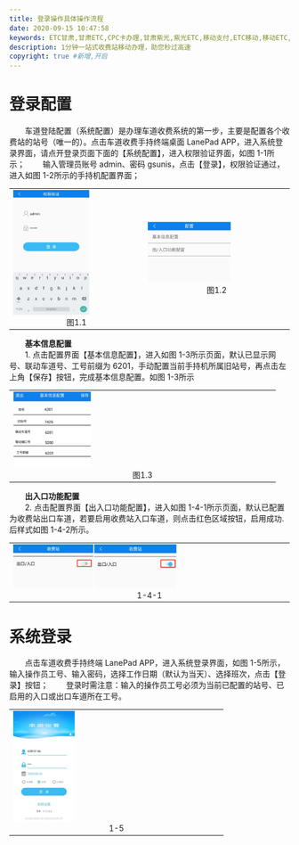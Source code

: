 ```yaml
---
title: 登录操作具体操作流程
date: 2020-09-15 10:47:58
keywords: ETC甘肃,甘肃ETC,CPC卡办理,甘肃紫光,紫光ETC,移动支付,ETC移动,移动ETC,ETC办理，ETC手持终端,甘肃ETC办理,甘肃ETC发行,移动发行终端,手持便携式收费系统
description: 1分钟一站式收费站移动办理，助您秒过高速
copyright: true #新增,开启
---
```


# 登录配置
&emsp;&emsp;车道登陆配置（系统配置）是办理车道收费系统的第一步，主要是配置各个收费站的站号（唯一的）。点击车道收费手持终端桌面 LanePad APP，进入系统登录界面，请点开登录页面下面的【系统配置】，进入权限验证界面，如图 1-1所示；
&emsp;&emsp;输入管理员账号 admin、密码 gsunis，点击【登录】，权限验证通过，进入如图 1-2所示的手持机配置界面；
<table>
  <td><img src="/pub-images/lanelogin-1.jpg"  width="60%" /><div style="text-align:center;">图1.1</div></td>
  <td><img src="/pub-images/lanelogin-2.jpg"  width="60%" /><div style="text-align:center;">图1.2</div></td>
   </table> 
<div style="font-weight:bold;">&emsp;&emsp;基本信息配置</div>
&emsp;&emsp;1. 点击配置界面【基本信息配置】，进入如图 1-3所示页面，默认已显示网号、联动车道号、工号前缀为 6201，手动配置当前手持机所属旧站号，再点击左上角【保存】按钮，完成基本信息配置。如图 1-3所示
<table>
  <td><img src="/pub-images/lanelogin-3.jpg"  width="30%" /><div style="text-align:center;">图1.3</div></td>
   </table> 
<div style="font-weight:bold;">&emsp;&emsp;出入口功能配置</div>
&emsp;&emsp;2. 点击配置界面【出入口功能配置】，进入如图 1-4-1所示页面，默认已配置为收费站出口车道，若要启用收费站入口车道，则点击红色区域按钮，启用成功.后样式如图 1-4-2所示。
<table>
  <td><img src="/pub-images/lanelogin-4.jpg"  width="60%" /><div style="text-align:center;">1-4-1</div></td>
   </table> 

# 系统登录
&emsp;&emsp;点击车道收费手持终端 LanePad APP，进入系统登录界面，如图 1-5所示，输入操作员工号、输入密码，选择工作日期（默认为当天）、选择班次，点击【登录】按钮；
&emsp;&emsp;登录时需注意：输入的操作员工号必须为当前已配置的站号、已启用的入口或出口车道所在工号。
<table>
  <td><img src="/pub-images/lanelogin-5.jpg"  width="30%" /><div style="text-align:center;">1-5</div></td>
   </table> 


    

